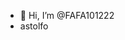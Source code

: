 - 👋 Hi, I’m @FAFA101222
- astolfo

<!---
FAFA101222/FAFA101222 is a ✨ special ✨ repository because its `README.md` (this file) appears on your GitHub profile.
You can click the Preview link to take a look at your changes.
--->
